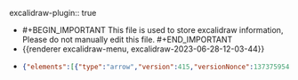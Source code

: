excalidraw-plugin:: true

- #+BEGIN_IMPORTANT
  This file is used to store excalidraw information, Please do not manually edit this file.
  #+END_IMPORTANT
- {{renderer excalidraw-menu, excalidraw-2023-06-28-12-03-44}}
- ```json
  {"elements":[{"type":"arrow","version":415,"versionNonce":1373759548,"isDeleted":false,"id":"Hu7WAsc64ZpqNOYXglFiJ","fillStyle":"hachure","strokeWidth":1,"strokeStyle":"solid","roughness":1,"opacity":100,"angle":0,"x":609.7593994140625,"y":533.8406372070312,"strokeColor":"#000000","backgroundColor":"transparent","width":0,"height":153.33282470703125,"seed":1958303001,"groupIds":[],"frameId":null,"roundness":{"type":2},"boundElements":[],"updated":1693400156549,"link":null,"locked":false,"startBinding":null,"endBinding":null,"lastCommittedPoint":null,"startArrowhead":null,"endArrowhead":"arrow","points":[[0,0],[0,-153.33282470703125]]},{"type":"arrow","version":71,"versionNonce":599574916,"isDeleted":false,"id":"DhDocbxwHb2juDD68b2qu","fillStyle":"hachure","strokeWidth":1,"strokeStyle":"solid","roughness":1,"opacity":100,"angle":0,"x":584.1140747070312,"y":486.8297119140625,"strokeColor":"#000000","backgroundColor":"transparent","width":296.0625,"height":0,"seed":1688246007,"groupIds":[],"frameId":null,"roundness":{"type":2},"boundElements":[],"updated":1693400156549,"link":null,"locked":false,"startBinding":null,"endBinding":null,"lastCommittedPoint":null,"startArrowhead":null,"endArrowhead":"arrow","points":[[0,0],[296.0625,0]]},{"type":"line","version":115,"versionNonce":443646140,"isDeleted":false,"id":"cK0TcL3kiCxq479S4KXWn","fillStyle":"hachure","strokeWidth":1,"strokeStyle":"solid","roughness":1,"opacity":100,"angle":0,"x":610.3922119140625,"y":487.9922180175781,"strokeColor":"#862e9c","backgroundColor":"transparent","width":133.1484375,"height":86.7515869140625,"seed":1355371735,"groupIds":[],"frameId":null,"roundness":{"type":2},"boundElements":[],"updated":1693400156549,"link":null,"locked":false,"startBinding":null,"endBinding":null,"lastCommittedPoint":null,"startArrowhead":null,"endArrowhead":null,"points":[[0,0],[133.1484375,-86.7515869140625]]},{"type":"line","version":70,"versionNonce":535886084,"isDeleted":false,"id":"W7_5KXDtWYzlCWP7L6Axm","fillStyle":"hachure","strokeWidth":1,"strokeStyle":"solid","roughness":1,"opacity":100,"angle":0,"x":745.0078125,"y":399.0562744140625,"strokeColor":"#000000","backgroundColor":"transparent","width":0,"height":88.76248168945312,"seed":1444743385,"groupIds":[],"frameId":null,"roundness":{"type":2},"boundElements":[],"updated":1693400156549,"link":null,"locked":false,"startBinding":null,"endBinding":null,"lastCommittedPoint":null,"startArrowhead":null,"endArrowhead":null,"points":[[0,0],[0,88.76248168945312]]},{"type":"ellipse","version":90,"versionNonce":1316620604,"isDeleted":false,"id":"4gieTaI-4mDfbto6CnoKd","fillStyle":"solid","strokeWidth":1,"strokeStyle":"solid","roughness":1,"opacity":100,"angle":0,"x":738.6094360351562,"y":391.8562927246094,"strokeColor":"#000000","backgroundColor":"#000000","width":15.52496337890625,"height":14.4375,"seed":1160846551,"groupIds":[],"frameId":null,"roundness":{"type":2},"boundElements":[],"updated":1693400156549,"link":null,"locked":false},{"type":"text","version":85,"versionNonce":1962096772,"isDeleted":false,"id":"MYV94alnmRG8i1WurgYMw","fillStyle":"solid","strokeWidth":1,"strokeStyle":"solid","roughness":1,"opacity":100,"angle":0,"x":773.4770361489032,"y":419.0743226627845,"strokeColor":"#000000","backgroundColor":"#000000","width":81.02397155761719,"height":40,"seed":1686962391,"groupIds":[],"frameId":null,"roundness":null,"boundElements":[],"updated":1693400156549,"link":null,"locked":false,"fontSize":16,"fontFamily":1,"text":"z = x + iy\n  = (x, y)","textAlign":"left","verticalAlign":"top","containerId":null,"originalText":"z = x + iy\n  = (x, y)","lineHeight":1.25,"baseline":34},{"type":"text","version":95,"versionNonce":1901953468,"isDeleted":false,"id":"we6HtYNrFw1_MTaF34XvQ","fillStyle":"solid","strokeWidth":1,"strokeStyle":"solid","roughness":1,"opacity":100,"angle":0,"x":675.9562377929688,"y":489.8688049316406,"strokeColor":"#000000","backgroundColor":"#000000","width":11.239990234375,"height":25,"seed":1024442585,"groupIds":[],"frameId":null,"roundness":null,"boundElements":[],"updated":1693400156549,"link":null,"locked":false,"fontSize":20,"fontFamily":1,"text":"x","textAlign":"left","verticalAlign":"top","containerId":null,"originalText":"x","lineHeight":1.25,"baseline":17},{"type":"text","version":99,"versionNonce":2122418180,"isDeleted":false,"id":"4hI0Phbv-c7eU1kCAR0rt","fillStyle":"solid","strokeWidth":1,"strokeStyle":"solid","roughness":1,"opacity":100,"angle":0,"x":727.125,"y":434.81719970703125,"strokeColor":"#000000","backgroundColor":"#000000","width":9.379989624023438,"height":25,"seed":416508887,"groupIds":[],"frameId":null,"roundness":null,"boundElements":[],"updated":1693400156549,"link":null,"locked":false,"fontSize":20,"fontFamily":1,"text":"y","textAlign":"left","verticalAlign":"top","containerId":null,"originalText":"y","lineHeight":1.25,"baseline":17},{"type":"text","version":53,"versionNonce":1245571644,"isDeleted":true,"id":"U7VIvTQMC1X0d9_6pPLBR","fillStyle":"hachure","strokeWidth":1,"strokeStyle":"solid","roughness":1,"opacity":100,"angle":0,"x":643.8181081845984,"y":301.9837383351382,"strokeColor":"#c92a2a","backgroundColor":"transparent","width":145.31991577148438,"height":25,"seed":273732334,"groupIds":[],"frameId":null,"roundness":null,"boundElements":[],"updated":1693400156550,"link":null,"locked":false,"fontSize":20,"fontFamily":1,"text":"|x| = (x² + y²) ","textAlign":"left","verticalAlign":"top","containerId":null,"originalText":"|x| = (x² + y²) ","lineHeight":1.25,"baseline":17},{"type":"text","version":2351,"versionNonce":1952638468,"isDeleted":false,"id":"6bw2VfIkSXN3ePNXiJQ7U","fillStyle":"hachure","strokeWidth":1,"strokeStyle":"solid","roughness":1,"opacity":100,"angle":5.671954040605243,"x":618.970058101554,"y":414.58105261045586,"strokeColor":"#862e9c","backgroundColor":"transparent","width":116.11281266797091,"height":22.085347112955652,"seed":421592636,"groupIds":["NfQaau7Z_xPe6NWg9c_L1"],"frameId":null,"roundness":null,"boundElements":[],"updated":1693400182557,"link":null,"locked":false,"fontSize":17.66827769036452,"fontFamily":1,"text":"|z| = √x² + y²","textAlign":"left","verticalAlign":"top","containerId":null,"originalText":"|z| = √x² + y²","lineHeight":1.25,"baseline":15.000000000000004},{"type":"line","version":1831,"versionNonce":606694460,"isDeleted":false,"id":"q0KpBl0Jwp31stedHnikw","fillStyle":"hachure","strokeWidth":1,"strokeStyle":"solid","roughness":1,"opacity":100,"angle":5.671954040605243,"x":662.3276082841688,"y":398.7484652373471,"strokeColor":"#862e9c","backgroundColor":"transparent","width":58.04134083558947,"height":1.072600879932066,"seed":358471356,"groupIds":["NfQaau7Z_xPe6NWg9c_L1"],"frameId":null,"roundness":{"type":2},"boundElements":[],"updated":1693400182557,"link":null,"locked":false,"startBinding":null,"endBinding":null,"lastCommittedPoint":null,"startArrowhead":null,"endArrowhead":null,"points":[[0,0],[58.04134083558947,-1.072600879932066]]},{"type":"text","version":142,"versionNonce":1333417732,"isDeleted":true,"id":"uGbkokpdcBDI7DHSwzPd-","fillStyle":"hachure","strokeWidth":1,"strokeStyle":"solid","roughness":1,"opacity":100,"angle":0,"x":646.604736328125,"y":346.4029802511134,"strokeColor":"#862e9c","backgroundColor":"transparent","width":40.49995422363281,"height":25,"seed":745284412,"groupIds":[],"frameId":null,"roundness":null,"boundElements":[],"updated":1693400156550,"link":null,"locked":false,"fontSize":20,"fontFamily":1,"text":"|z| =","textAlign":"left","verticalAlign":"top","containerId":null,"originalText":"|z| =","lineHeight":1.25,"baseline":17}],"files":{},"appState":{"gridSize":null,"viewBackgroundColor":"#ffffff00","zoom":{"value":2.693269002269023},"offsetTop":0,"offsetLeft":0,"scrollX":-463.5779859295024,"scrollY":-288.64368151088917,"viewModeEnabled":false,"zenModeEnabled":false}}
  ```